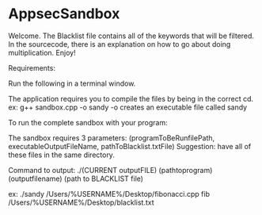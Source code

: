 AppsecSandbox
=============
Welcome.
The Blacklist file contains all of the keywords that will be filtered.
In the sourcecode, there is an explanation on how to go about doing multiplication.
Enjoy!


Requirements:

Run the following in a terminal window.

The application requires you to compile the files by being in the correct cd.
  ex: g++ sandbox.cpp -o sandy
  -o  creates an executable file called sandy
  
To run the complete sandbox with your program:


The sandbox requires 3 parameters: (programToBeRunfilePath, executableOutputFileName, pathToBlacklist.txtFile)
Suggestion: have all of these files in the same directory.


Command to output: ./(CURRENT outputFILE) (pathtoprogram) (outputfilename) (path to BLACKLIST file)

ex: ./sandy /Users/%USERNAME%/Desktop/fibonacci.cpp fib /Users/%USERNAME%/Desktop/blacklist.txt

